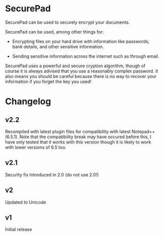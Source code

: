 SecurePad
=========

SecurePad can be used to securely encrypt your documents.

SecurePad can be used, among other things for:

- Encrypting files on your hard drive with information like passwords, bank details, and other sensitive information.

- Sending sensitive information across the internet such as through email.

SecurePad uses a powerful and secure cryption algorithm, though of course it is always advised that you use a reasonably complex password. It also means you should be careful because there is no way to recover your information if you forget the key you used!

Changelog
=========

v2.2
----

Recompiled with latest plugin files for compatibility with latest Notepad++ (6.5.1). Note that the compatibility break may have occured before this, I have only tested that it works with this version though it is likely to work with lower versions of 6.5 too.

v2.1
----

Security fix introduced in 2.0 (do not use 2.0!)

v2
--

Updated to Unicode

v1
--

Initial release

